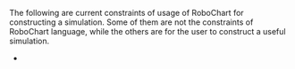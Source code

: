 The following are current constraints of usage of RoboChart for constructing a simulation. Some of them are not the constraints of RoboChart language, while the others are for the user to construct a useful simulation.

* 